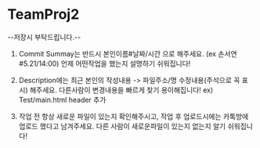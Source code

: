 # TeamProj2

--저장시 부탁드립니다.--

1. Commit Summay는 반드시 본인이름#날짜/시간 으로 해주세요. (ex 손서연#5.21/14:00) 언제 어떤작업을 했는지 설명하기 쉬워집니다!

2. Description에는 최근 본인의 작성내용 -> 파일주소/명 수정내용(주석으로 꼭 표시) 해주세요. 다른사람이 변경내용을 빠르게 찾기 용이해집니다! ex) Test/main.html header 추가

3. 작업 전 항상 새로운 파일이 있는지 확인해주시고, 작업 후 업로드시에는 카톡방에 업로드 했다고 남겨주세요. 다른 사람이 새로운파일이 있는지 없는지 알기 쉬워집니다!
